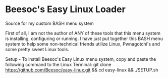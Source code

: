 # Beesoc's Easy Linux Loader
Source for my custom BASH menu system

First of all, I am not the author of ANY of these tools that this menu system is installing, configuring or running. I have just put together this BASH menu system to help some non-technical friends utilize Linux, Pwnagotchi's and some pretty sweet Linux tools.

Setup - To install Beesoc's Easy Linux menu system, copy and paste the following command to the Linux Terminal: 
git clone https://github.com/Beesoc/easy-linux.git && cd easy-linux && ./SETUP.sh

